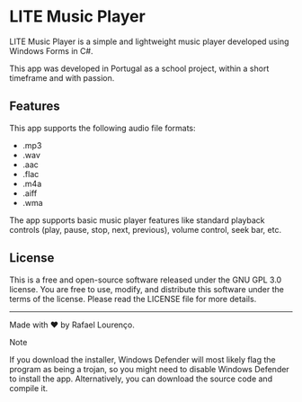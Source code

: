 # LITE Music Player

LITE Music Player is a simple and lightweight music player developed using Windows Forms in C#.

This app was developed in Portugal as a school project, within a short timeframe and with passion.

## Features

This app supports the following audio file formats:

- .mp3
- .wav
- .aac
- .flac
- .m4a
- .aiff
- .wma

The app supports basic music player features like standard playback controls (play, pause, stop, next, previous), volume control, seek bar, etc.

## License

This is a free and open-source software released under the GNU GPL 3.0 license. You are free to use, modify, and distribute this software under the terms of the license. Please read the LICENSE file for more details.

---

Made with ❤️ by Rafael Lourenço.

> [!NOTE]
> If you download the installer, Windows Defender will most likely flag the program as being a trojan, so you might need to disable Windows Defender to install the app.
> Alternatively, you can download the source code and compile it.
